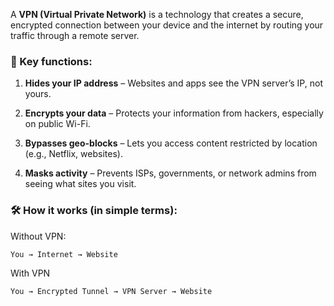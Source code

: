 A **VPN (Virtual Private Network)** is a technology that creates a secure, encrypted connection between your device and the internet by routing your traffic through a remote server.

### 🔑 Key functions:

1. **Hides your IP address** – Websites and apps see the VPN server’s IP, not yours.
    
2. **Encrypts your data** – Protects your information from hackers, especially on public Wi-Fi.
    
3. **Bypasses geo-blocks** – Lets you access content restricted by location (e.g., Netflix, websites).
    
4. **Masks activity** – Prevents ISPs, governments, or network admins from seeing what sites you visit.
    

### 🛠️ How it works (in simple terms):

Without VPN:
~~~nginx
You → Internet → Website
~~~
 With VPN

~~~pgsql
You → Encrypted Tunnel → VPN Server → Website
~~~
